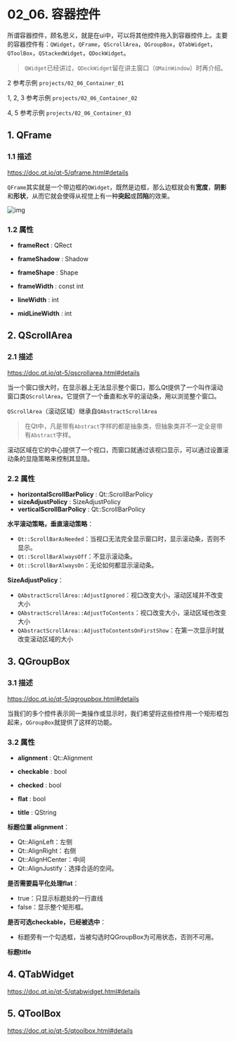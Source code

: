 # 02_06. 容器控件

所谓容器控件，顾名思义，就是在ui中，可以将其他控件拖入到容器控件上。主要的容器控件有：`QWidget`，`QFrame`，`QScrollArea`，`QGroupBox`，`QTabWidget`，`QToolBox`，`QStackedWidget`，`QDockWidget`。

> `QWidget`已经讲过，`QDockWidget`留在讲主窗口（`QMainWindow`）时再介绍。

2 参考示例 `projects/02_06_Container_01` 

1, 2, 3 参考示例 `projects/02_06_Container_02` 

4, 5 参考示例  `projects/02_06_Container_03` 

## 1. QFrame

### 1.1 描述

https://doc.qt.io/qt-5/qframe.html#details

`QFrame`其实就是一个带边框的`QWidget`，既然是边框，那么边框就会有**宽度**，**阴影**和**形状**，从而它就会使得从视觉上有一种**突起**或**凹陷**的效果。

![img](assets/v2-3fdc1056d09f46ac6cb65ae5b332894d_hd.jpg)

### 1.2 属性

- **frameRect** : QRect
- **frameShadow** : Shadow
- **frameShape** : Shape

- **frameWidth** : const int
- **lineWidth** : int
- **midLineWidth** : int

## 2. QScrollArea

### 2.1 描述

https://doc.qt.io/qt-5/qscrollarea.html#details

当一个窗口很大时，在显示器上无法显示整个窗口，那么Qt提供了一个叫作滚动窗口类`QScrollArea`，它提供了一个垂直和水平的滚动条，用以浏览整个窗口。

`QScrollArea`（滚动区域）继承自`QAbstractScrollArea` 

> 在Qt中，凡是带有`Abstract`字样的都是抽象类，但抽象类并不一定全是带有`Abstract`字样。

滚动区域在它的中心提供了一个视口，而窗口就通过该视口显示，可以通过设置滚动条的显隐策略来控制其显隐。

### 2.2 属性

- **horizontalScrollBarPolicy** : Qt::ScrollBarPolicy
- **sizeAdjustPolicy** : SizeAdjustPolicy
- **verticalScrollBarPolicy** : Qt::ScrollBarPolicy

**水平滚动策略，垂直滚动策略**：

- `Qt::ScrollBarAsNeeded`：当视口无法完全显示窗口时，显示滚动条，否则不显示。
- `Qt::ScrollBarAlwaysOff`：不显示滚动条。
- `Qt::ScrollBarAlwaysOn`：无论如何都显示滚动条。

**SizeAdjustPolicy**：

- `QAbstractScrollArea::AdjustIgnored`：视口改变大小，滚动区域并不改变大小
- `QAbstractScrollArea::AdjustToContents`：视口改变大小，滚动区域也改变大小
- `QAbstractScrollArea::AdjustToContentsOnFirstShow`：在第一次显示时就改变滚动区域的大小

## 3. QGroupBox

### 3.1 描述

https://doc.qt.io/qt-5/qgroupbox.html#details

当我们的多个控件表示同一类操作或显示时，我们希望将这些控件用一个矩形框包起来，`QGroupBox`就提供了这样的功能。

### 3.2 属性

- **alignment** : Qt::Alignment
- **checkable** : bool
- **checked** : bool

- **flat** : bool
- **title** : QString

**标题位置 alignment**：

- Qt::AlignLeft：左侧
- Qt::AlignRight：右侧
- Qt::AlignHCenter：中间
- Qt::AlignJustify：选择合适的空间。

**是否需要扁平化处理flat**：

- true：只显示标题处的一行直线
- false：显示整个矩形框。

**是否可选checkable，已经被选中**：

- 标题旁有一个勾选框，当被勾选时QGroupBox为可用状态，否则不可用。

**标题title** 

## 4. QTabWidget

https://doc.qt.io/qt-5/qtabwidget.html#details

## 5. QToolBox

https://doc.qt.io/qt-5/qtoolbox.html#details


